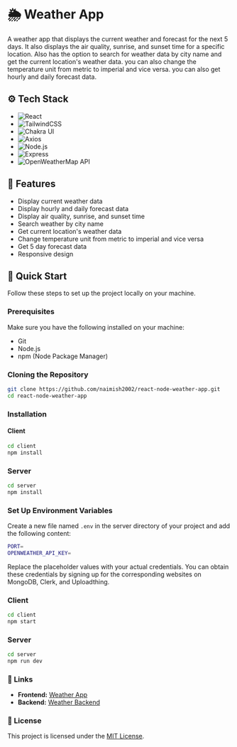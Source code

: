 # 🌦️ Weather App

A weather app that displays the current weather and forecast for the next 5 days. It also displays the air quality, sunrise, and sunset time for a specific location. Also has the option to search for weather data by city name and get the current location's weather data. you can also change the temperature unit from metric to imperial and vice versa. you can also get hourly and daily forecast data.

## ⚙️ Tech Stack

- ![React](https://img.shields.io/badge/React-Frontend-blue)
- ![TailwindCSS](https://img.shields.io/badge/TailwindCSS-Styling-blueviolet)
- ![Chakra UI](https://img.shields.io/badge/Chakra%20UI-UI%20Components-orange)
- ![Axios](https://img.shields.io/badge/Axios-HTTP%20Requests-green)
- ![Node.js](https://img.shields.io/badge/Node.js-Backend-green)
- ![Express](https://img.shields.io/badge/Express-Server-red)
- ![OpenWeatherMap API](https://img.shields.io/badge/OpenWeatherMap%20API-Weather%20Data%20Provider-yellow)

## 🔋 Features

- Display current weather data
- Display hourly and daily forecast data
- Display air quality, sunrise, and sunset time
- Search weather by city name
- Get current location's weather data
- Change temperature unit from metric to imperial and vice versa
- Get 5 day forecast data
- Responsive design

## 🤸 Quick Start

Follow these steps to set up the project locally on your machine.

### Prerequisites

Make sure you have the following installed on your machine:

- Git
- Node.js
- npm (Node Package Manager)

### Cloning the Repository

```bash
git clone https://github.com/naimish2002/react-node-weather-app.git
cd react-node-weather-app
```

### Installation

#### Client

```bash
cd client
npm install
```

### Server

```bash
cd server
npm install
```

### Set Up Environment Variables

Create a new file named `.env` in the server directory of your project and add the following content:

```bash
PORT=
OPENWEATHER_API_KEY=
```

Replace the placeholder values with your actual credentials. You can obtain these credentials by signing up for the corresponding websites on MongoDB, Clerk, and Uploadthing.

### Client

```bash
cd client
npm start
```

### Server

```bash
cd server
npm run dev
```

### 🔗 Links

- **Frontend:** [Weather App](https://weather-app-442x.onrender.com)
- **Backend:** [Weather Backend](https://weather-backend-3j1q.onrender.com)

### 📜 License

This project is licensed under the [MIT License](https://opensource.org/licenses/MIT).
